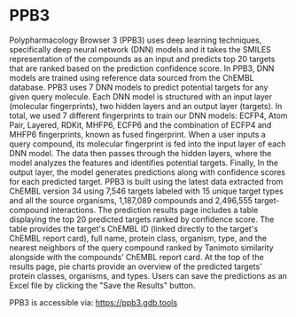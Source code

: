 # PPB3
Polypharmacology Browser 3 (PPB3) uses deep learning techniques, specifically deep neural network (DNN) models and it takes the SMILES representation of the compounds as an input and predicts top 20 targets that are ranked based on the prediction confidence score. 
In PPB3, DNN models are trained using reference data sourced from the ChEMBL database. PPB3 uses 7 DNN models to predict potential targets for any given query molecule. Each DNN model is structured with an input layer (molecular fingerprints), two hidden layers and an output layer (targets). In total, we used 7 different fingerprints to train our DNN models: ECFP4, Atom Pair, Layered, RDKit, MHFP6, ECFP6 and the combination of ECFP4 and MHFP6 fingerprints, known as fused fingerprint. When a user inputs a query compound, its molecular fingerprint is fed into the input layer of each DNN model. The data then passes through the hidden layers, where the model analyzes the features and identifies potential targets. Finally, In the output layer, the model generates predictions along with confidence scores for each predicted target. PPB3 is built using the latest data extracted from ChEMBL version 34 using 7,546 targets labeled with 15 unique target types and all the source organisms, 1,187,089 compounds and 2,496,555 target-compound interactions. The prediction results page includes a table displaying the top 20 predicted targets ranked by confidence score. The table provides the target's ChEMBL ID (linked directly to the target's ChEMBL report card), full name, protein class, organism, type, and the nearest neighbors of the query compound ranked by Tanimoto similarity alongside with the compounds’ ChEMBL report card. At the top of the results page, pie charts provide an overview of the predicted targets' protein classes, organisms, and types. Users can save the predictions as an Excel file by clicking the "Save the Results" button. 

PPB3 is accessible via: https://ppb3.gdb.tools
